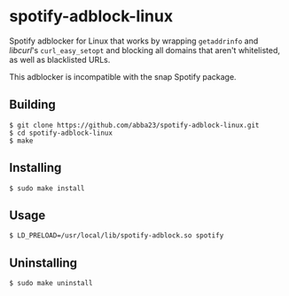 # spotify-adblock-linux
Spotify adblocker for Linux that works by wrapping `getaddrinfo` and *libcurl*'s `curl_easy_setopt` and blocking all domains that aren't whitelisted, as well as blacklisted URLs.

This adblocker is incompatible with the snap Spotify package.

## Building
    $ git clone https://github.com/abba23/spotify-adblock-linux.git
    $ cd spotify-adblock-linux
    $ make

## Installing
    $ sudo make install

## Usage
    $ LD_PRELOAD=/usr/local/lib/spotify-adblock.so spotify

## Uninstalling
    $ sudo make uninstall
